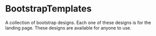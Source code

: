 # BootstrapTemplates
A collection of bootstrap designs. Each one of these designs is for the landing page. These designs are available for anyone to use.

